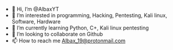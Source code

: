 - 👋 Hi, I’m @AlbaxYT
- 👀 I’m interested in programming, Hacking, Pentesting, Kali linux, Software, Hardware
- 🌱 I’m currently learning Python, C+, Kali linux pentesting
- 💞️ I’m looking to collaborate on Github
- 📫 How to reach me Albax_19@protonmail.com

<!---
AlbaxYT/AlbaxYT is a ✨ special ✨ repository because its `README.md` (this file) appears on your GitHub profile.
You can click the Preview link to take a look at your changes.
--->
